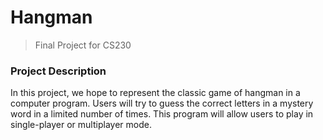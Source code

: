 # Hangman
> Final Project for CS230


### Project Description

In this project, we hope to represent the classic game of hangman in a computer program. Users will try to guess the correct letters in a mystery word in a limited number of times. This program will allow users to play in single-player or multiplayer mode. 
